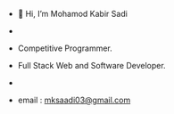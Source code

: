 - 👋 Hi, I’m Mohamod Kabir Sadi
-   
-   Competitive Programmer.
-   Full Stack Web and Software Developer.
-   

-   email : mksaadi03@gmail.com
